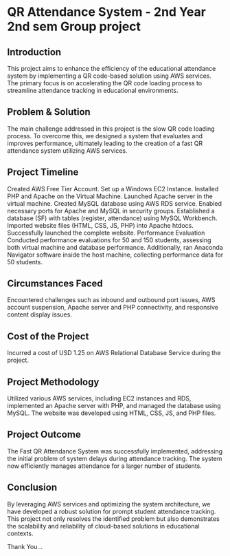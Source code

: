 
# QR Attendance System - 2nd Year 2nd sem Group project

## Introduction
This project aims to enhance the efficiency of the educational attendance system by implementing a QR code-based solution using AWS services. The primary focus is on accelerating the QR code loading process to streamline attendance tracking in educational environments.

## Problem & Solution
The main challenge addressed in this project is the slow QR code loading process. To overcome this, we designed a system that evaluates and improves performance, ultimately leading to the creation of a fast QR attendance system utilizing AWS services.

## Project Timeline
Created AWS Free Tier Account.
Set up a Windows EC2 Instance.
Installed PHP and Apache on the Virtual Machine.
Launched Apache server in the virtual machine.
Created MySQL database using AWS RDS service.
Enabled necessary ports for Apache and MySQL in security groups.
Established a database (SF) with tables (register, attendance) using MySQL Workbench.
Imported website files (HTML, CSS, JS, PHP) into Apache htdocs.
Successfully launched the complete website.
Performance Evaluation
Conducted performance evaluations for 50 and 150 students, assessing both virtual machine and database performance. Additionally, ran Anaconda Navigator software inside the host machine, collecting performance data for 50 students.

## Circumstances Faced
Encountered challenges such as inbound and outbound port issues, AWS account suspension, Apache server and PHP connectivity, and responsive content display issues.

## Cost of the Project
Incurred a cost of USD 1.25 on AWS Relational Database Service during the project.

## Project Methodology
Utilized various AWS services, including EC2 instances and RDS, implemented an Apache server with PHP, and managed the database using MySQL. The website was developed using HTML, CSS, JS, and PHP files.

## Project Outcome
The Fast QR Attendance System was successfully implemented, addressing the initial problem of system delays during attendance tracking. The system now efficiently manages attendance for a larger number of students.

## Conclusion
By leveraging AWS services and optimizing the system architecture, we have developed a robust solution for prompt student attendance tracking. This project not only resolves the identified problem but also demonstrates the scalability and reliability of cloud-based solutions in educational contexts.

Thank You...



